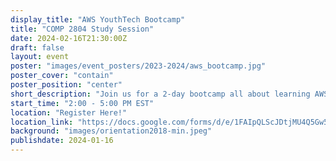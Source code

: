 ```yaml
---
display_title: "AWS YouthTech Bootcamp"
title: "COMP 2804 Study Session"
date: 2024-02-16T21:30:00Z
draft: false
layout: event
poster: "images/event_posters/2023-2024/aws_bootcamp.jpg"
poster_cover: "contain"
poster_position: "center"
short_description: "Join us for a 2-day bootcamp all about learning AWS!"
start_time: "2:00 - 5:00 PM EST"
location: "Register Here!"
location_link: "https://docs.google.com/forms/d/e/1FAIpQLScJDtjMU4Q5Gw5PQPYyiSwn4Z7ug8YpKzZ5t4g9iN-hV_m7sA/viewform"
background: "images/orientation2018-min.jpeg"
publishdate: 2024-01-16
---
```

